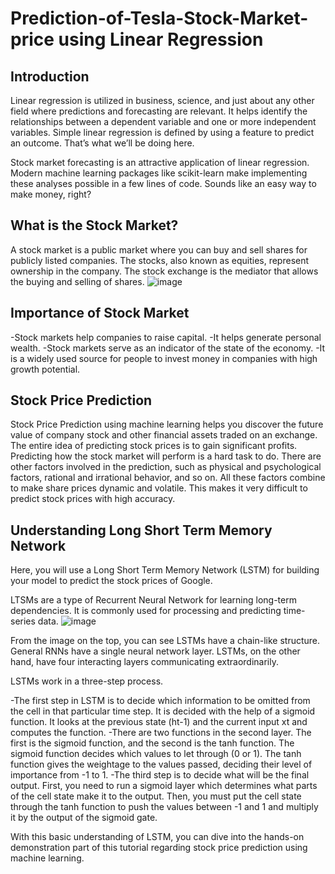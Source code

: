 # Prediction-of-Tesla-Stock-Market-price using Linear Regression
## Introduction
Linear regression is utilized in business, science, and just about any other field where predictions and forecasting are relevant. It helps identify the relationships between a dependent variable and one or more independent variables. Simple linear regression is defined by using a feature to predict an outcome. That’s what we’ll be doing here.

Stock market forecasting is an attractive application of linear regression. Modern machine learning packages like scikit-learn make implementing these analyses possible in a few lines of code. Sounds like an easy way to make money, right?

## What is the Stock Market?
A stock market is a public market where you can buy and sell shares for publicly listed companies. The stocks, also known as equities, represent ownership in the company. The stock exchange is the mediator that allows the buying and selling of shares. 
![image](https://user-images.githubusercontent.com/83390750/158806088-bf98dc5f-d1f7-4546-a9be-e91be96de13f.png)

## Importance of Stock Market
-Stock markets help companies to raise capital.
-It helps generate personal wealth.
-Stock markets serve as an indicator of the state of the economy.
-It is a widely used source for people to invest money in companies with high growth potential.

## Stock Price Prediction
Stock Price Prediction using machine learning helps you discover the future value of company stock and other financial assets traded on an exchange. The entire idea of predicting stock prices is to gain significant profits. Predicting how the stock market will perform is a hard task to do. There are other factors involved in the prediction, such as physical and psychological factors, rational and irrational behavior, and so on. All these factors combine to make share prices dynamic and volatile. This makes it very difficult to predict stock prices with high accuracy. 

## Understanding Long Short Term Memory Network
Here, you will use a Long Short Term Memory Network (LSTM) for building your model to predict the stock prices of Google.

LTSMs are a type of Recurrent Neural Network for learning long-term dependencies. It is commonly used for processing and predicting time-series data. 
![image](https://user-images.githubusercontent.com/83390750/158806811-2ff6c864-cffc-4135-a9b9-e9ac20a7aafc.png)


From the image on the top, you can see LSTMs have a chain-like structure. General RNNs have a single neural network layer. LSTMs, on the other hand, have four interacting layers communicating extraordinarily.

LSTMs work in a three-step process.

-The first step in LSTM is to decide which information to be omitted from the cell in that particular time step. It is decided with the help of a sigmoid function. It looks at the previous state (ht-1) and the current input xt and computes the function.
-There are two functions in the second layer. The first is the sigmoid function, and the second is the tanh function. The sigmoid function decides which values to let through (0 or 1). The tanh function gives the weightage to the values passed, deciding their level of importance from -1 to 1.
-The third step is to decide what will be the final output. First, you need to run a sigmoid layer which determines what parts of the cell state make it to the output. Then, you must put the cell state through the tanh function to push the values between -1 and 1 and multiply it by the output of the sigmoid gate.

With this basic understanding of LSTM, you can dive into the hands-on demonstration part of this tutorial regarding stock price prediction using machine learning.
